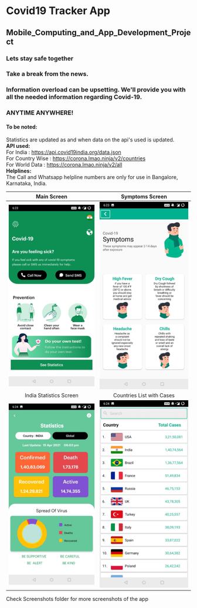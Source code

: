# Covid19 Tracker App
## Mobile_Computing_and_App_Development_Project

###  **Lets stay safe together**   

### Take a break from the news.  
### Information overload can be upsetting. We'll provide you with all the needed information regarding Covid-19.  
### ANYTIME ANYWHERE!  
  
#### To be noted:  
Statistics are updated as and when data on the api's used is updated.  
__API used:__  
For India : https://api.covid19india.org/data.json  
For Country Wise : https://corona.lmao.ninja/v2/countries  
For World Data : https://corona.lmao.ninja/v2/all  
__Helplines:__  
The Call and Whatsapp helpline numbers are only for use in Bangalore, Karnataka, India.  

Main Screen             |  Symptoms Screen
:-------------------------:|:-------------------------:
![Main Screen](Screenshots/MainScreen.jpeg) |   ![Symptoms Screen](Screenshots/SymptomsScreen.jpeg)  
India Statistics Screen             |  Countries List with Cases
![India Stat](Screenshots/IndiaStat.jpeg)  |   ![Country List](Screenshots/CountryListStart.jpeg)  

Check Screenshots folder for more screenshots of the app

